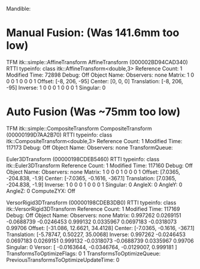 Mandible:

# Manual Fusion: (Was 141.6mm too low)
TFM itk::simple::AffineTransform
 AffineTransform (000002BD94CAD340)
   RTTI typeinfo:   class itk::AffineTransform<double,3>
   Reference Count: 1
   Modified Time: 72898
   Debug: Off
   Object Name:
   Observers:
     none
   Matrix:
     1 0 0
     0 1 0
     0 0 1
   Offset: [-8, 206, -95]
   Center: [0, 0, 0]
   Translation: [-8, 206, -95]
   Inverse:
     1 0 0
     0 1 0
     0 0 1
   Singular: 0

# Auto Fusion (Was ~75mm too low)
TFM itk::simple::CompositeTransform
 CompositeTransform (00000199D7AA2B70)
   RTTI typeinfo:   class itk::CompositeTransform<double,3>
   Reference Count: 1
   Modified Time: 117173
   Debug: Off
   Object Name:
   Observers:
     none
   TransformQueue:
   >>>>>>>>>
   Euler3DTransform (00000198CDEB5460)
     RTTI typeinfo:   class itk::Euler3DTransform<double>
     Reference Count: 1
     Modified Time: 117160
     Debug: Off
     Object Name:
     Observers:
       none
     Matrix:
       1 0 0
       0 1 0
       0 0 1
     Offset: [7.0365, -204.838, -1.9]
     Center: [-7.0365, -0.1616, -367.1]
     Translation: [7.0365, -204.838, -1.9]
     Inverse:
       1 0 0
       0 1 0
       0 0 1
     Singular: 0
     AngleX: 0
     AngleY: 0
     AngleZ: 0
     ComputeZYX: Off
   >>>>>>>>>
   VersorRigid3DTransform (00000198CDEB3DB0)
     RTTI typeinfo:   class itk::VersorRigid3DTransform<double>
     Reference Count: 1
     Modified Time: 117169
     Debug: Off
     Object Name:
     Observers:
       none
     Matrix:
       0.997262 0.0269151 -0.0688739
       -0.0246453 0.999132 0.0335967
       0.0697183 -0.0318073 0.99706
     Offset: [-31.086, 12.6621, 34.4128]
     Center: [-7.0365, -0.1616, -367.1]
     Translation: [-5.78747, 0.50227, 35.0068]
     Inverse:
       0.997262 -0.0246453 0.0697183
       0.0269151 0.999132 -0.0318073
       -0.0688739 0.0335967 0.99706
     Singular: 0
     Versor: [ -0.0163644, -0.0346764, -0.0129007, 0.999181 ]
   TransformsToOptimizeFlags:
           0      1
   TransformsToOptimizeQueue:
   PreviousTransformsToOptimizeUpdateTime: 0